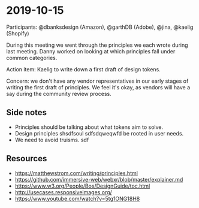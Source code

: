 # 2019-10-15

Participants: @dbanksdesign (Amazon), @garthDB (Adobe), @jina, @kaelig (Shopify)

During this meeting we went through the principles we each wrote during last meeting. Danny worked on looking at which principles fall under common categories.

Action item: Kaelig to write down a first draft of design tokens.

Concern: we don't have any vendor representatives in our early stages of writing the first draft of principles. We feel it's okay, as vendors will have a say during the community review process.

## Side notes

- Principles should be talking about what tokens aim to solve.
- Design principles shsdfsoul sdfsdqweqwfd be rooted in user needs.
- We need to avoid truisms. sdf

## Resources

- https://matthewstrom.com/writing/principles.html
- https://github.com/immersive-web/webxr/blob/master/explainer.md
- https://www.w3.org/People/Bos/DesignGuide/toc.html
- http://usecases.responsiveimages.org/
- https://www.youtube.com/watch?v=5tg1ONG18H8
